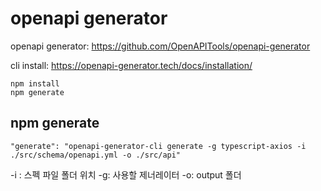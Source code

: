 # openapi generator
openapi generator: https://github.com/OpenAPITools/openapi-generator

cli install: https://openapi-generator.tech/docs/installation/

```
npm install
npm generate
```

## npm generate

```
"generate": "openapi-generator-cli generate -g typescript-axios -i ./src/schema/openapi.yml -o ./src/api"
```
-i : 스펙 파일 폴더 위치
-g: 사용할 제너레이터
-o: output 폴더
